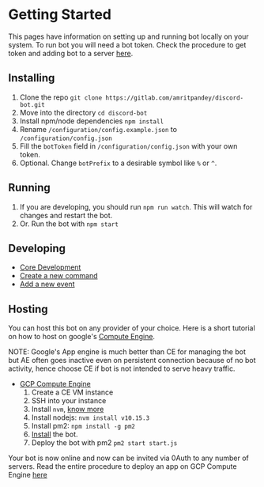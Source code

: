 # Getting Started

This pages have information on setting up and running bot locally on your system. To run bot you will need a bot token. Check the procedure to get token and adding bot to a server [here](https://www.digitaltrends.com/gaming/how-to-make-a-discord-bot/).

## Installing

1. Clone the repo `git clone https://gitlab.com/amritpandey/discord-bot.git`
2. Move into the directory `cd discord-bot`
3. Install npm/node dependencies `npm install`
4. Rename `/configuration/config.example.json` to `/configuration/config.json`
5. Fill the `botToken` field in `/configuration/config.json` with your own token.
6. Optional. Change `botPrefix` to a desirable symbol like `%` or `^`.

## Running

1. If you are developing, you should run `npm run watch`. This will watch for changes and restart the bot.
2. Or. Run the bot with `npm start`

## Developing

- [Core Development](Core-Development)
- [Create a new command](Create-new-Commands)
- [Add a new event](Add-new-Events)

## Hosting

You can host this bot on any provider of your choice. Here is a short tutorial on how to host on google's [Compute Engine](https://cloud.google.com/compute/).

NOTE: Google's App engine is much better than CE for managing the bot but AE often goes inactive even on persistent connection because of no bot activity, hence choose CE if bot is not intended to serve heavy traffic.

- [GCP Compute Engine](https://cloud.google.com/)
  1. Create a CE VM instance
  2. SSH into your instance
  3. Install `nvm`, [know more](https://github.com/creationix/nvm#installation-and-update)
  4. Install nodejs: `nvm install v10.15.3`
  5. Install pm2: `npm install -g pm2`
  6. [Install](#installing) the bot.
  7. Deploy the bot with pm2 `pm2 start start.js`

Your bot is now online and now can be invited via 0Auth to any number of servers. Read the entire procedure to deploy an app on GCP Compute Engine [here](https://medium.com/google-cloud/deploying-a-node-js-app-on-google-cloud-8419de45e5dc)
